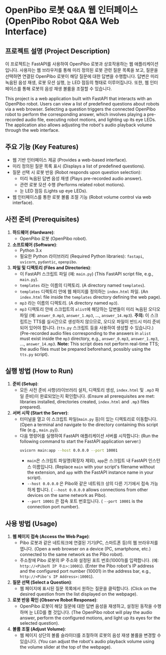 # OpenPibo 로봇 Q&A 웹 인터페이스 (OpenPibo Robot Q&A Web Interface)

## 프로젝트 설명 (Project Description)

이 프로젝트는 FastAPI를 사용하여 OpenPibo 로봇과 상호작용하는 웹 애플리케이션입니다. 사용자는 웹 브라우저를 통해 미리 정의된 로봇 관련 질문 목록을 보고, 질문을 선택하면 연결된 OpenPibo 로봇이 해당 질문에 대한 답변을 수행합니다. 답변은 미리 녹음된 음성 재생, 로봇 모션 실행, 눈 LED 점등의 형태로 이루어집니다. 또한, 웹 인터페이스를 통해 로봇의 음성 재생 볼륨을 조절할 수 있습니다.

This project is a web application built with FastAPI that interacts with an OpenPibo robot. Users can view a list of predefined questions about robots via a web browser. Selecting a question triggers the connected OpenPibo robot to perform the corresponding answer, which involves playing a pre-recorded audio file, executing robot motions, and lighting up its eye LEDs. The application also allows adjusting the robot's audio playback volume through the web interface.

## 주요 기능 (Key Features)

* 웹 기반 인터페이스 제공 (Provides a web-based interface).
* 미리 정의된 질문 목록 표시 (Displays a list of predefined questions).
* 질문 선택 시 로봇 반응 (Robot responds upon question selection):
    * 미리 녹음된 답변 음성 재생 (Plays pre-recorded audio answer).
    * 관련 로봇 모션 수행 (Performs related robot motions).
    * 눈 LED 점등 (Lights up eye LEDs).
* 웹 인터페이스를 통한 로봇 볼륨 조절 기능 (Robot volume control via web interface).

## 사전 준비 (Prerequisites)

1.  **하드웨어 (Hardware)**:
    * OpenPibo 로봇 (OpenPibo robot).
2.  **소프트웨어 (Software)**:
    * Python 3.x
    * 필요한 Python 라이브러리 (Required Python libraries): `fastapi`, `uvicorn`, `pydantic`, `openpibo`.
3.  **파일 및 디렉토리 (Files and Directories)**:
    * 이 FastAPI 스크립트 파일 (예: `main.py`) (This FastAPI script file, e.g., `main.py`).
    * `templates` 라는 이름의 디렉토리. (A directory named `templates`).
    * `templates` 디렉토리 안에 웹 페이지를 정의하는 `index.html` 파일. (An `index.html` file inside the `templates` directory defining the web page).
    * `mp3` 라는 이름의 디렉토리. (A directory named `mp3`).
    * `mp3` 디렉토리 안에 스크립트의 `alist`에 해당하는 답변들이 미리 녹음된 오디오 파일 (예: `answer_0.mp3`, `answer_1.mp3`, ..., `answer_14.mp3`). **주의:** 이 스크립트는 TTS를 실시간으로 생성하지 않으므로, 오디오 파일이 반드시 미리 준비되어 있어야 합니다. (`tts.py` 스크립트 등을 사용하여 생성할 수 있습니다.) (Pre-recorded audio files corresponding to the answers in `alist` must exist inside the `mp3` directory, e.g., `answer_0.mp3`, `answer_1.mp3`, ..., `answer_14.mp3`. **Note:** This script does not perform real-time TTS; the audio files must be prepared beforehand, possibly using the `tts.py` script).

## 실행 방법 (How to Run)

1.  **준비 (Setup)**:
    * 모든 사전 준비 사항(라이브러리 설치, 디렉토리 생성, `index.html` 및 `.mp3` 파일 준비)이 완료되었는지 확인합니다. (Ensure all prerequisites are met: libraries installed, directories created, `index.html` and `.mp3` files prepared).
2.  **서버 시작 (Start the Server)**:
    * 터미널을 열고 이 스크립트 파일(`main.py` 등)이 있는 디렉토리로 이동합니다. (Open a terminal and navigate to the directory containing this script file (e.g., `main.py`)).
    * 다음 명령어를 실행하여 FastAPI 애플리케이션 서버를 시작합니다: (Run the following command to start the FastAPI application server:)
        ```bash
        uvicorn main:app --host 0.0.0.0 --port 10001
        ```
        * `main`은 스크립트 파일명(확장자 제외), `app`은 스크립트 내 FastAPI 인스턴스 이름입니다. (Replace `main` with your script's filename without the extension, and `app` with the FastAPI instance name in your script).
        * `--host 0.0.0.0` 은 Pibo와 같은 네트워크 상의 다른 기기에서 접속 가능하게 합니다. ( `--host 0.0.0.0` allows connections from other devices on the same network as Pibo).
        * `--port 10001` 은 접속 포트 번호입니다. ( `--port 10001` is the connection port number).

## 사용 방법 (Usage)

1.  **웹 페이지 접속 (Access the Web Page)**:
    * Pibo 로봇과 같은 네트워크에 연결된 기기(PC, 스마트폰 등)의 웹 브라우저를 엽니다. (Open a web browser on a device (PC, smartphone, etc.) connected to the same network as the Pibo robot).
    * 주소창에 Pibo 로봇의 IP 주소와 설정된 포트 번호(10001)를 입력합니다. (예: `http://<Pibo의 IP 주소>:10001`). (Enter the Pibo robot's IP address and the configured port number (10001) in the address bar, e.g., `http://<Pibo's IP Address>:10001`).
2.  **질문 선택 (Select a Question)**:
    * 웹 페이지에 표시된 질문 목록에서 원하는 질문을 클릭합니다. (Click on the desired question from the list displayed on the webpage).
3.  **로봇 반응 확인 (Observe Robot Response)**:
    * OpenPibo 로봇이 해당 질문에 대한 답변 음성을 재생하고, 설정된 동작을 수행하며 눈 LED를 켤 것입니다. (The OpenPibo robot will play the audio answer, perform the configured motions, and light up its eyes for the selected question).
4.  **볼륨 조절 (Adjust Volume)**:
    * 웹 페이지 상단의 볼륨 슬라이더를 조절하여 로봇의 음성 재생 볼륨을 변경할 수 있습니다. (You can adjust the robot's audio playback volume using the volume slider at the top of the webpage).
